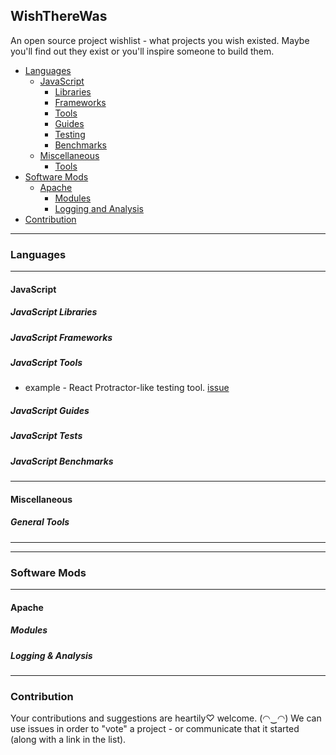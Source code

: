 ## WishThereWas
An open source project wishlist - what projects you wish existed. Maybe you'll find out they exist or you'll inspire someone to build them.

- [Languages](#languages)
  - [JavaScript](#javascript)
    - [Libraries](#javascript-libraries)
    - [Frameworks](#javascript-frameworks)
    - [Tools](#javascript-tools)
    - [Guides](#javascript-guides)
    - [Testing](#javascript-tests)
    - [Benchmarks](#javascript-benchmarks)
  - [Miscellaneous](#miscellaneous)
    - [Tools](#general-tools)
- [Software Mods](#software-mods)
  - [Apache](#apache)
    - [Modules](#apache-modules)
    - [Logging and Analysis](#apache-logs)
- [Contribution](#contribution)
  
---
### Languages
---
#### JavaScript

##### JavaScript Libraries

##### JavaScript Frameworks

##### JavaScript Tools
* example - React Protractor-like testing tool. [issue](https://github.com/zavelevsky/WishThereWas/issues/1)

##### JavaScript Guides

##### JavaScript Tests

##### JavaScript Benchmarks

---
#### Miscellaneous

##### General Tools
---

---
### Software Mods
---
#### Apache

##### Modules

##### Logging & Analysis
---


### Contribution
Your contributions and suggestions are heartily♡ welcome. (◠‿◠)
We can use issues in order to "vote" a project - or communicate that it started (along with a link in the list).
